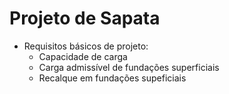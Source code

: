 # Projeto de Sapata

- Requisitos básicos de projeto:
    - Capacidade de carga
    - Carga admissível de fundações superficiais
    - Recalque em fundações supeficiais